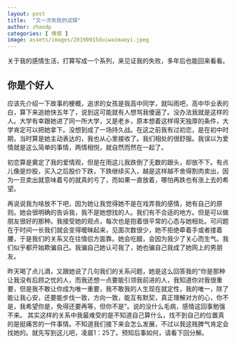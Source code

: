 ```yaml
---
layout: post
title:  "又一次失败的试探"
author: zhaodp
categories: [ 情感 ]
image: assets/images/20190915duiwaimaoyi.jpeg
---
```


关于我的感情生活，打算写成一个系列，来见证我的失败，多年后也能回来看看。 

## 你是个好人

应该先介绍一下故事的梗概，追求的女孩是我高中同学，就叫雨吧，高中毕业表的白，算下来追她快五年了，说到这可能就有人想骂我傻逼了。没办法我就是这样的人。大学有幸跟她进了同一所大学，又是老乡，原本想着这样得天独厚的条件，大学肯定可以把她拿下。没想到成了一场持久战。在这之前我有过初恋，是在初中时期，当时算是她主动表达的，我也从心里接收了。我们相处的很舒服。我误以为爱情就是这么简单的事情，两情相悦，就自然而然在一起了。

初恋算是奠定了我的爱情观，但是在雨这儿我跌倒了无数的跟头，却放不下。有点儿像是炒股，买入之后股价下跌，下跌继续买入，越是这样越不舍得割肉卖出，因为一旦卖出就意味着亏的就真的亏了，而如果一直放着，哪怕再跌也有涨上去的希望。

再说说我为啥放不下吧，因为她让我觉得她不是在戏弄我的感情，她有自己的原则。她会很明确的告诉我，我不是她想找的人。我们有不合适的地方。但是可以做朋友很好的那种。我接受她的观点，每次也是抱着很平常的心态与她相处。可问题在于时间一长我们就会变得暧昧起来，见面次数很少，她不拒绝牵着手或者搂着腰，于是我们的关系又在往情侣方面靠。她会吃醋，会因为我少了关心而生气。我们似乎都开始欺骗自己。我骗自己她认可我了，她也骗自己我成了她网上的男朋友。

昨天喝了点儿酒，又跟她说了几句我们的关系问题，她是这么回答我的“你是那种让我没有后顾之忧的人，而我还想一点要能引领我前进的人，我知道你对我很重要，但是我不敢让你成为唯一重要，我不敢我的人生现在就定性，我的唯一，除了能让我心安，还要能步伐一致，方向一致，能互有默契，真正理解对方的心，你不是，我希望你是，免得还要再等，但你不是”。说的没什么毛病，感情这回事勉强不来。
其实这样的关系中我最难受的是不知道自己算什么，找不到自己的位置真的是挺痛苦的一件事情。不知道我们接下来会怎么发展，不过以我这贱脾气肯定会找她的。就先写到这儿吧，凌晨1：25了。预知后事如何，请看下回分解。
